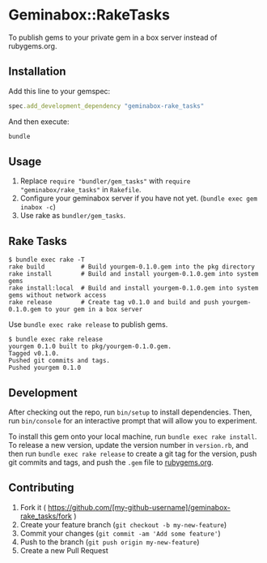 # Geminabox::RakeTasks
To publish gems to your private gem in a box server instead of rubygems.org.

## Installation
Add this line to your gemspec:

```ruby
spec.add_development_dependency "geminabox-rake_tasks"
```

And then execute:

```bash
bundle
```

## Usage
1. Replace `require "bundler/gem_tasks"` with `require "geminabox/rake_tasks"` in `Rakefile`.
2. Configure your geminabox server if you have not yet. (`bundle exec gem inabox -c`)
3. Use rake as `bundler/gem_tasks`.

## Rake Tasks
```
$ bundle exec rake -T
rake build          # Build yourgem-0.1.0.gem into the pkg directory
rake install        # Build and install yourgem-0.1.0.gem into system gems
rake install:local  # Build and install yourgem-0.1.0.gem into system gems without network access
rake release        # Create tag v0.1.0 and build and push yourgem-0.1.0.gem to your gem in a box server
```

Use `bundle exec rake release` to publish gems.

```
$ bundle exec rake release
yourgem 0.1.0 built to pkg/yourgem-0.1.0.gem.
Tagged v0.1.0.
Pushed git commits and tags.
Pushed yourgem 0.1.0
```

## Development

After checking out the repo, run `bin/setup` to install dependencies. Then, run `bin/console` for an interactive prompt that will allow you to experiment.

To install this gem onto your local machine, run `bundle exec rake install`. To release a new version, update the version number in `version.rb`, and then run `bundle exec rake release` to create a git tag for the version, push git commits and tags, and push the `.gem` file to [rubygems.org](https://rubygems.org).

## Contributing

1. Fork it ( https://github.com/[my-github-username]/geminabox-rake_tasks/fork )
2. Create your feature branch (`git checkout -b my-new-feature`)
3. Commit your changes (`git commit -am 'Add some feature'`)
4. Push to the branch (`git push origin my-new-feature`)
5. Create a new Pull Request
